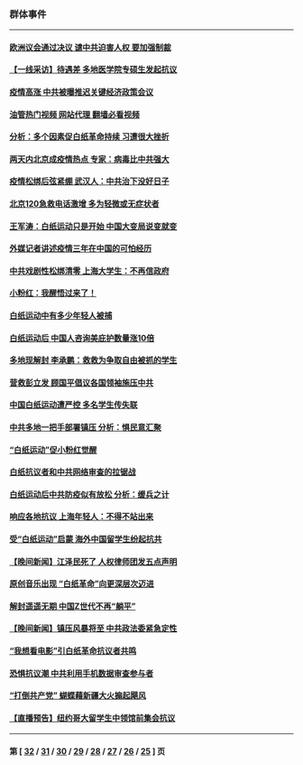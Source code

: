 ### 群体事件
---
#### [欧洲议会通过决议 谴中共迫害人权 要加强制裁](../../pages/ncid279/n13885670.md?12171245) 
#### [【一线采访】待遇差 多地医学院专硕生发起抗议](../../pages/ncid279/n13883914.md?12171245) 
#### [疫情高涨 中共被曝推迟关键经济政策会议](../../pages/ncid279/n13884170.md?12171245) 
#### [油管热门视频 网站代理 翻墙必看视频](http://138.2.39.72:81/youtube.html?epic-marker?12171245)
#### [分析：多个因素促白纸革命持续 习遭很大挫折](../../pages/ncid279/n13872455.md?12171245) 
#### [两天内北京成疫情热点 专家：病毒比中共强大](../../pages/ncid279/n13883440.md?12171245) 
#### [疫情松绑后弦紧绷 武汉人：中共治下没好日子](../../pages/ncid279/n13882348.md?12171245) 
#### [北京120急救电话激增 多为轻微或无症状者](../../pages/ncid279/n13882340.md?12171245) 
#### [王军涛：白纸运动只是开始 中国大变局说变就变](../../pages/ncid279/n13882183.md?12171245) 
#### [外媒记者讲述疫情三年在中国的可怕经历](../../pages/ncid279/n13881853.md?12171245) 
#### [中共戏剧性松绑清零 上海大学生：不再信政府](../../pages/ncid279/n13880836.md?12171245) 
#### [小粉红：我醒悟过来了！](../../pages/ncid279/n13881756.md?12171245) 
#### [白纸运动中有多少年轻人被捕](../../pages/ncid279/n13881065.md?12171245) 
#### [白纸运动后 中国人咨询美庇护数量涨10倍](../../pages/ncid279/n13881172.md?12171245) 
#### [多地现解封 李承鹏：救救为争取自由被抓的学生](../../pages/ncid279/n13876918.md?12171245) 
#### [营救彭立发 顾国平倡议各国领袖施压中共](../../pages/ncid279/n13878701.md?12171245) 
#### [中国白纸运动遭严控 多名学生传失联](../../pages/ncid279/n13878652.md?12171245) 
#### [中共多地一把手部署镇压 分析：惧民意汇聚](../../pages/ncid279/n13878085.md?12171245) 
#### [“白纸运动”促小粉红觉醒](../../pages/ncid279/n13877842.md?12171245) 
#### [白纸抗议者和中共网络审查的拉锯战](../../pages/ncid279/n13877688.md?12171245) 
#### [白纸运动后中共防疫似有放松 分析：缓兵之计](../../pages/ncid279/n13877425.md?12171245) 
#### [响应各地抗议 上海年轻人：不得不站出来](../../pages/ncid279/n13876261.md?12171245) 
#### [受“白纸运动”启蒙 海外中国留学生纷起抗共](../../pages/ncid279/n13876919.md?12171245) 
#### [【晚间新闻】江泽民死了 人权律师团发五点声明](../../pages/ncid279/n13876603.md?12171245) 
#### [原创音乐出现 “白纸革命”向更深层次迈进](../../pages/ncid279/n13876509.md?12171245) 
#### [解封遥遥无期 中国Z世代不再“躺平”](../../pages/ncid279/n13876294.md?12171245) 
#### [【晚间新闻】镇压风暴将至 中共政法委紧急定性](../../pages/ncid279/n13875432.md?12171245) 
#### [“我想看电影”引白纸革命抗议者共鸣](../../pages/ncid279/n13875742.md?12171245) 
#### [恐惧抗议潮 中共利用手机数据审查参与者](../../pages/ncid279/n13875552.md?12171245) 
#### [“打倒共产党” 蝴蝶藉新疆大火搧起飓风](../../pages/ncid279/n13875241.md?12171245) 
#### [【直播预告】纽约哥大留学生中领馆前集会抗议](../../pages/ncid279/n13875540.md?12171245) 

---
#### 第 [ [32](./32.md?12171245) / [31](./31.md?12171245) / [30](./30.md?12171245) / [29](./29.md?12171245) / [28](./28.md?12171245) / [27](./27.md?12171245) / [26](./26.md?12171245) / [25](./25.md?12171245) ] 页
